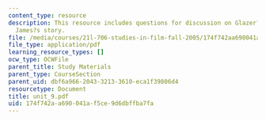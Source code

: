 ```yaml
---
content_type: resource
description: This resource includes questions for discussion on Glazer?s film and
  James?s story.
file: /media/courses/21l-706-studies-in-film-fall-2005/174f742aa690041af5ce9d6dbffba7fa_unit_9.pdf
file_type: application/pdf
learning_resource_types: []
ocw_type: OCWFile
parent_title: Study Materials
parent_type: CourseSection
parent_uid: dbf6a966-2043-3213-3610-eca1f39806d4
resourcetype: Document
title: unit_9.pdf
uid: 174f742a-a690-041a-f5ce-9d6dbffba7fa
---
```


